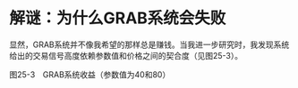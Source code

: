 # 解谜：为什么GRAB系统会失败

显然，GRAB系统并不像我希望的那样总是赚钱。当我进一步研究时，我发现系统给出的交易信号高度依赖参数值和价格之间的契合度（见图25-3）。

[](http://popImage?src='../Images/591-1.jpg')

图25-3　GRAB系统收益（参数值为40和80）